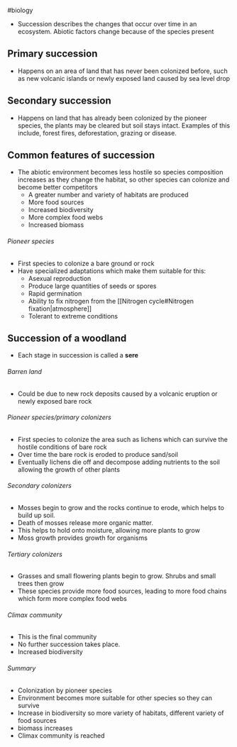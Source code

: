 #biology 
- Succession describes the changes that occur over time in an ecosystem. Abiotic factors change because of the species present

## Primary succession
- Happens on an area of land that has never been colonized before, such as new volcanic islands or newly exposed land caused by sea level drop

## Secondary succession
- Happens on land that has already been colonized by the pioneer species, the plants may be cleared but soil stays intact. Examples of this include, forest fires, deforestation, grazing or disease.

## Common features of succession
- The abiotic environment becomes less hostile so species composition increases as they change the habitat, so other species can colonize and become better competitors
    - A greater number and variety of habitats are produced
    - More food sources
    - Increased biodiversity
    - More complex food webs
    - Increased biomass

###### Pioneer species
- First species to colonize a bare ground or rock
- Have specialized adaptations which make them suitable for this:
    - Asexual reproduction
    - Produce large quantities of seeds or spores
    - Rapid germination
    - Ability to fix nitrogen from the [[Nitrogen cycle#Nitrogen fixation|atmosphere]]
    - Tolerant to extreme conditions

## Succession of a woodland
- Each stage in succession is called a **sere**

###### Barren land
- Could be due to new rock deposits caused by a volcanic eruption or newly exposed bare rock

###### Pioneer species/primary colonizers
- First species to colonize the area such as lichens which can survive the hostile conditions of bare rock
- Over time the bare rock is eroded to produce sand/soil
- Eventually lichens die off and decompose adding nutrients to the soil allowing the growth of other plants

###### Secondary colonizers
- Mosses begin to grow and the rocks continue to erode, which helps to build up soil.
- Death of mosses release more organic matter.
- This helps to hold onto moisture, allowing more plants to grow
- Moss growth provides growth for organisms

###### Tertiary colonizers
- Grasses and small flowering plants begin to grow. Shrubs and small trees then grow
- These species provide more food sources, leading to more food chains which form more complex food webs

###### Climax community
- This is the final community
- No further succession takes place.
- Increased biodiversity

###### Summary
- Colonization by pioneer species
- Environment becomes more suitable for other species so they can survive
- Increase in biodiversity so more variety of habitats, different variety of food sources
- biomass increases
- Climax community is reached
